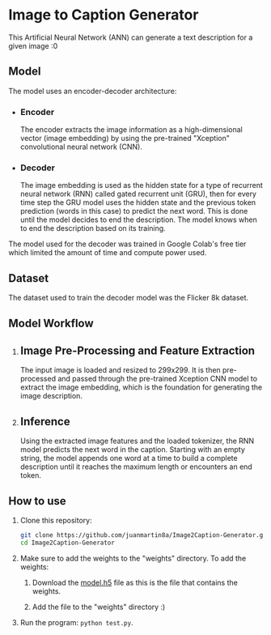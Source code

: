 # Image to Caption Generator
This Artificial Neural Network (ANN) can generate a text description for a given image :0

## Model
The model uses an encoder-decoder architecture:
  - ### Encoder
    The encoder extracts the image information as a high-dimensional vector (image embedding) by using the pre-trained "Xception" convolutional neural network (CNN).
  - ### Decoder
    The image embedding is used as the hidden state for a type of recurrent neural network (RNN) called gated recurrent unit (GRU), then for every time step the GRU model uses the hidden state and the previous token prediction (words in this case) to predict the next word. This is done until the model decides to end the description. The model knows when to end the description based on its training.

The model used for the decoder was trained in Google Colab's free tier which limited the amount of time and compute power used.

## Dataset
The dataset used to train the decoder model was the Flicker 8k dataset.

## Model Workflow
  1. ## Image Pre-Processing and Feature Extraction
      The input image is loaded and resized to 299x299. It is then pre-processed and passed through the pre-trained Xception CNN model to extract the image embedding, which is the foundation for generating the image description.
    
   2. ## Inference
      Using the extracted image features and the loaded tokenizer, the RNN model predicts the next word in the caption. Starting with an empty string, the model appends one word at a time to build a complete description until it reaches the maximum length or encounters an end token.

## How to use

  1. Clone this repository:
     ```bash
     git clone https://github.com/juanmartin8a/Image2Caption-Generator.git
     cd Image2Caption-Generator

  2. Make sure to add the weights to the "weights" directory. To add the weights:
     
      1. Download the [model.h5](https://drive.google.com/file/d/1JTPG_yqsB4ToMlAH11jlUaUjPxUhV4Ri/view?usp=sharing) file as this is the file that contains the weights.
     
      2. Add the file to the "weights" directory :)

  3. Run the program: `python test.py`.
